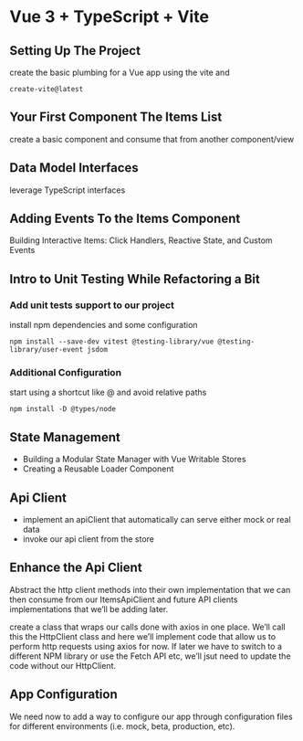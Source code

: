 # Vue 3 + TypeScript + Vite

## Setting Up The Project

create the basic plumbing for a Vue app using the vite and

```shell
create-vite@latest
```

## Your First Component The Items List

create a basic component and consume that from another component/view

## Data Model Interfaces

leverage TypeScript interfaces

## Adding Events To the Items Component

Building Interactive Items: Click Handlers, Reactive State, and Custom Events

## Intro to Unit Testing While Refactoring a Bit

### Add unit tests support to our project

install npm dependencies and some configuration

```shell
npm install --save-dev vitest @testing-library/vue @testing-library/user-event jsdom
```

### Additional Configuration

start using a shortcut like @ and avoid relative paths

```shell
npm install -D @types/node
```

## State Management
* Building a Modular State Manager with Vue Writable Stores
* Creating a Reusable Loader Component

## Api Client
* implement an apiClient that automatically can serve either mock or real data
* invoke our api client from the store

## Enhance the Api Client

Abstract the http client methods into their own implementation that we can then consume from our ItemsApiClient and future API clients implementations that we’ll be adding later.

create a class that wraps our calls done with axios in one place. We’ll call this the HttpClient class and here we’ll implement code that allow us to perform http requests using axios for now. 
If later we have to switch to a different NPM library or use the Fetch API etc, we’ll jsut need to update the code without our HttpClient.

## App Configuration

We need now to add a way to configure our app through configuration files for different environments (i.e. mock, beta, production, etc).